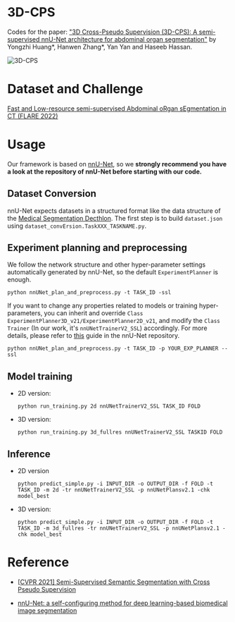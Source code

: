 # 3D-CPS
Codes for the paper: ["3D Cross-Pseudo Supervision (3D-CPS): A semi-supervised nnU-Net architecture for abdominal organ segmentation"](https://arxiv.org/abs/2209.08939) by Yongzhi Huang*, Hanwen Zhang*, Yan Yan and Haseeb Hassan.

![3D-CPS](https://github.com/yhuang1997/3D-CPS/blob/master/3d_cps.png)
# Dataset and Challenge

[Fast and Low-resource semi-supervised Abdominal oRgan sEgmentation in CT (FLARE 2022)](https://flare22.grand-challenge.org/)

# Usage

Our framework is based on [nnU-Net](https://github.com/MIC-DKFZ/nnUNet), so we **strongly recommend you have a look at the repository of nnU-Net before starting with our code.**

## Dataset Conversion

nnU-Net expects datasets in a structured format like the data structure of the [Medical Segmentation Decthlon](http://medicaldecathlon.com/). The first step is to build `dataset.json` using `dataset_convErsion.TaskXXX_TASKNAME.py`.

## Experiment planning and preprocessing

We follow the network structure and other hyper-parameter settings automatically generated by nnU-Net, so the default `ExperimentPlanner` is enough.

`python nnUNet_plan_and_preprocess.py -t TASK_ID -ssl`

If you want to change any properties related to models or training hyper-parameters, you can inherit and override `Class ExperimentPlanner3D_v21/ExperimentPlanner2D_v21`, and modify the `Class Trainer` (In our work, it's `nnUNetTrainerV2_SSL`) accordingly. For more details, please refer to [this](https://github.com/MIC-DKFZ/nnUNet/blob/master/documentation/extending_nnunet.md) guide in the nnU-Net repository.

`python nnUNet_plan_and_preprocess.py -t TASK_ID -p YOUR_EXP_PLANNER --ssl`

## Model training

- 2D version: 

  `python run_training.py 2d nnUNetTrainerV2_SSL TASK_ID FOLD`

- 3D version:

  `python run_training.py 3d_fullres nnUNetTrainerV2_SSL TASKID FOLD`

## Inference

- 2D version

  `python predict_simple.py -i INPUT_DIR -o OUTPUT_DIR -f FOLD -t TASK_ID -m 2d -tr nnUNetTrainerV2_SSL -p nnUNetPlansv2.1 -chk model_best`

- 3D version:

  `python predict_simple.py -i INPUT_DIR -o OUTPUT_DIR -f FOLD -t TASK_ID -m 3d_fullres -tr nnUNetTrainerV2_SSL -p nnUNetPlansv2.1 -chk model_best`

# Reference

- [[CVPR 2021\] Semi-Supervised Semantic Segmentation with Cross Pseudo Supervision](https://arxiv.org/abs/2106.01226)

- [nnU-Net: a self-configuring method for deep learning-based biomedical image segmentation](https://www.nature.com/articles/s41592-020-01008-z)
